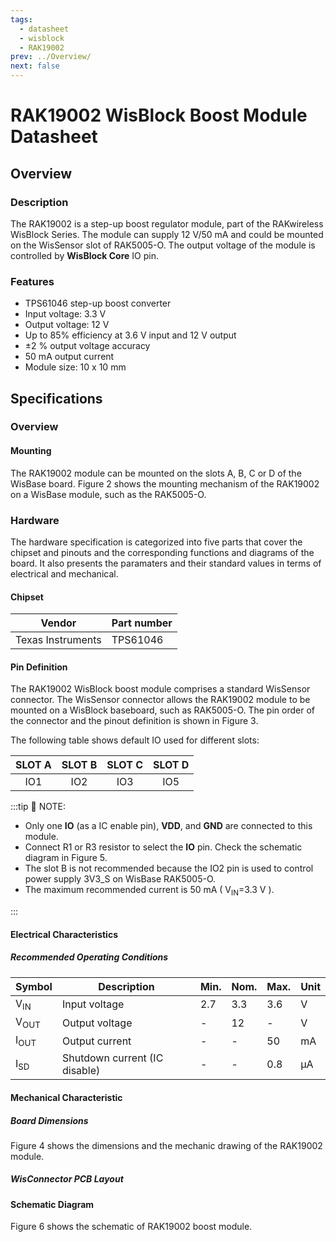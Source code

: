 ```yaml
---
tags:
  - datasheet
  - wisblock
  - RAK19002
prev: ../Overview/
next: false
---
```


# RAK19002 WisBlock Boost Module Datasheet

## Overview

<rk-img
  src="/assets/images/wisblock/rak19002/datasheet/RAK19002_Back-&-Front-Illustrated.png"
  width="50%"
  caption="RAK19002 WisBlock Boost Module"
/>
### Description

The RAK19002 is a step-up boost regulator module, part of the RAKwireless WisBlock Series. The module can supply 12&nbsp;V/50&nbsp;mA and could be mounted on the WisSensor slot of RAK5005-O. The output voltage of the module is controlled by **WisBlock Core** IO pin.

### Features

* TPS61046 step-up boost converter
* Input voltage: 3.3&nbsp;V
* Output voltage: 12&nbsp;V
* Up to 85% efficiency at 3.6&nbsp;V input and 12&nbsp;V output
* ±2&nbsp;% output voltage accuracy
* 50&nbsp;mA output current
* Module size: 10 x 10&nbsp;mm

## Specifications

### Overview 

#### Mounting 

The RAK19002 module can be mounted on the slots A, B, C or D of the WisBase board. Figure 2 shows the mounting mechanism of the RAK19002 on a WisBase module, such as the RAK5005-O.

<rk-img
  src="/assets/images/wisblock/rak19002/datasheet/image-20201228091834299.png"
  width="50%"
  caption="RAK19002 WisBlock boost module mounting"
/>

### Hardware

The hardware specification is categorized into five parts that cover the chipset and pinouts and the corresponding functions and diagrams of the board. It also presents the paramaters and their standard values in terms of electrical and mechanical. 

####  Chipset
| Vendor            | Part number |
| ----------------- | ----------- |
| Texas Instruments | TPS61046    |


#### Pin Definition

The RAK19002 WisBlock boost module comprises a standard WisSensor connector. The WisSensor connector allows the RAK19002 module to be mounted on a WisBlock baseboard, such as RAK5005-O. The pin order of the connector and the pinout definition is shown in Figure 3. 

<rk-img
  src="/assets/images/wisblock/rak19002/datasheet/rak19002_pinout.svg"
  width="60%"
  caption="RAK19002 WisBlock Boost Module Pinout"
/>

The following table shows default IO used for different slots:
  
| SLOT A | SLOT B | SLOT C | SLOT D |
| :----: | :----: | :----: | :----: |
|  IO1   |  IO2   |  IO3   |  IO5   |


:::tip 📝 NOTE:

- Only one **IO** (as a IC enable pin), **VDD**, and **GND** are connected to this module.
- Connect R1 or R3 resistor to select the **IO** pin. Check the schematic diagram in Figure 5.
- The slot B is not recommended because the IO2 pin is used to control power supply 3V3_S on WisBase RAK5005-O.
- The maximum recommended current is 50&nbsp;mA  ( V<sub>IN</sub>=3.3&nbsp;V ).

:::

#### Electrical Characteristics

##### Recommended Operating Conditions

| Symbol          | Description                   | Min. | Nom. | Max. | Unit |
| --------------- | ----------------------------- | ---- | ---- | ---- | ---- |
| V<sub>IN</sub>  | Input voltage                 | 2.7  | 3.3  | 3.6  | V    |
| V<sub>OUT</sub> | Output voltage                | -    | 12   | -    | V    |
| I<sub>OUT</sub> | Output current                | -    | -    | 50   | mA   |
| I<sub>SD</sub>  | Shutdown current (IC disable) | -    | -    | 0.8  | µA   |

#### Mechanical Characteristic

##### Board Dimensions

Figure 4 shows the dimensions and the mechanic drawing of the RAK19002 module.

<rk-img
  src="/assets/images/wisblock/rak19002/datasheet/RAK19xx_mechanic_drawing.png"
  width="60%"
  caption="RAK19002 WisBlock Boost Module Mechanic Drawing"
/>

##### WisConnector PCB Layout

<rk-img
  src="/assets/images/wisblock/rak19002/datasheet/MxxS1003K6M.png"
  width="100%"
  caption="WisConnector PCB footprint and recommendations"
/>

#### Schematic Diagram

Figure 6 shows the schematic of RAK19002 boost module.

<rk-img
  src="/assets/images/wisblock/rak19002/datasheet/image-20210118145019419.png"
  width="100%"
  caption="RAK19002 WisBlock Boost Module Schematic"
/>







